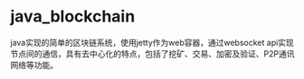 # java_blockchain
 java实现的简单的区块链系统，使用jetty作为web容器，通过websocket api实现节点间的通信，具有去中心化的特点，包括了挖矿、交易、加密及验证、P2P通讯网络等功能。
